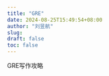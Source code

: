 ```yaml
---
title: "GRE"
date: 2024-08-25T15:49:54+08:00
author: "刘昱航"
slug:
draft: false
toc: false
---
```


GRE写作攻略
